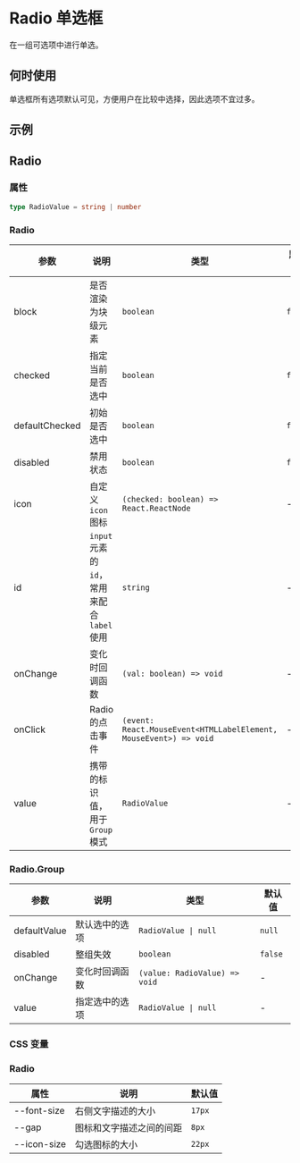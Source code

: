 # Radio 单选框

在一组可选项中进行单选。

## 何时使用

单选框所有选项默认可见，方便用户在比较中选择，因此选项不宜过多。

## 示例

<code src="./demos/demo1.tsx"></code>

<code src="./demos/demo2.tsx"></code>

## Radio

### 属性

```ts | pure
type RadioValue = string | number
```

### Radio

| 参数 | 说明 | 类型 | 默认值 |
| --- | --- | --- | --- |
| block | 是否渲染为块级元素 | `boolean` | `false` |
| checked | 指定当前是否选中 | `boolean` | `false` |
| defaultChecked | 初始是否选中 | `boolean` | `false` |
| disabled | 禁用状态 | `boolean` | `false` |
| icon | 自定义 `icon` 图标 | `(checked: boolean) => React.ReactNode` | - |
| id | `input` 元素的 `id`，常用来配合 `label` 使用 | `string` | - |
| onChange | 变化时回调函数 | `(val: boolean) => void` | - |
| onClick | Radio 的点击事件 | `(event: React.MouseEvent<HTMLLabelElement, MouseEvent>) => void` | - |
| value | 携带的标识值，用于 `Group` 模式 | `RadioValue` | - |

### Radio.Group

| 参数         | 说明           | 类型                          | 默认值  |
| ------------ | -------------- | ----------------------------- | ------- |
| defaultValue | 默认选中的选项 | `RadioValue \| null`          | `null`  |
| disabled     | 整组失效       | `boolean`                     | `false` |
| onChange     | 变化时回调函数 | `(value: RadioValue) => void` | -       |
| value        | 指定选中的选项 | `RadioValue \| null`          | -       |

### CSS 变量

### Radio

| 属性        | 说明                     | 默认值 |
| ----------- | ------------------------ | ------ |
| --font-size | 右侧文字描述的大小       | `17px` |
| --gap       | 图标和文字描述之间的间距 | `8px`  |
| --icon-size | 勾选图标的大小           | `22px` |
